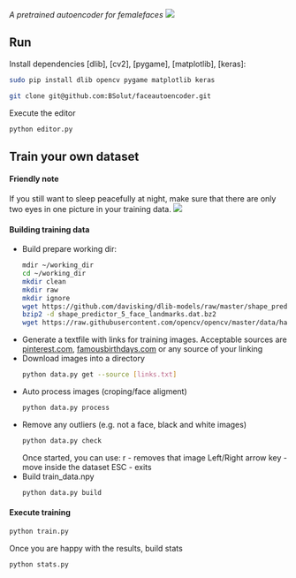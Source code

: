 *A pretrained autoencoder for femalefaces*
[<img src="https://i.imgur.com/BtbrwwT.jpg" />]()
## Run
 Install dependencies [dlib], [cv2], [pygame], [matplotlib], [keras]:
```bash
sudo pip install dlib opencv pygame matplotlib keras
```
```bash
git clone git@github.com:BSolut/faceautoencoder.git
```
Execute the editor
```bash
python editor.py
```
## Train your own dataset
#### Friendly note
If you still want to sleep peacefully at night, make sure that there are only two eyes in one picture in your training data.
[<img src="https://i.imgur.com/E4CkT9O.gif" />]()
#### Building training data
* Build prepare working dir:
  ```bash
  mdir ~/working_dir
  cd ~/working_dir
  mkdir clean
  mkdir raw
  mkdir ignore
  wget https://github.com/davisking/dlib-models/raw/master/shape_predictor_5_face_landmarks.dat.bz2
  bzip2 -d shape_predictor_5_face_landmarks.dat.bz2
  wget https://raw.githubusercontent.com/opencv/opencv/master/data/haarcascades/haarcascade_frontalface_default.xml
  ```
* Generate a textfile with links for training images. Acceptable sources are [pinterest.com](https://pinterest.com), [famousbirthdays.com](https://www.famousbirthdays.com/) or any source of your linking
 * Download images into a directory
   ```bash
   python data.py get --source [links.txt]
   ```
  * Auto process images (croping/face aligment)
    ```bash
    python data.py process
    ```
  * Remove any outliers (e.g. not a face, black and white images)
    ```bash
    python data.py check
    ```
    Once started, you can use:
    r - removes that image
    Left/Right arrow key - move inside the dataset
    ESC - exits
 * Build train_data.npy
   ```bash
   python data.py build
   ```
#### Execute training
```bash
python train.py
```
Once you are happy with the results, build stats
```bash
python stats.py
```